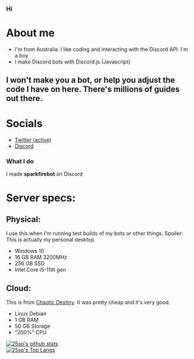 ### Hi

# About me
- I'm from Australia. I like coding and interacting with the Discord API. I'm a boy
- I make Discord bots with Discord.js (Javascript)

## I won't make you a bot, or help you adjust the code I have on here. There's millions of guides out there.


# Socials
- [Twitter (active)](https://twitter.com/sparkfire298)
- [Discord](https://discord.gg/6W67sRU2ua)


### What I do
I made **sparkfirebot** on Discord

# Server specs:
## Physical:
I use this when I'm running test builds of my bots or other things.
Spoiler: This is actually my personal desktop
- Windows 10
- 16 GB RAM 3200MHz
- 256 GB SSD
- Intel Core i5-11th gen

## Cloud:
This is from [Chaotic Destiny](https://chaoticdestiny.host). It was pretty cheap and it's very good.
- Linux Debian
- 1 GB RAM
- 50 GB Storage
- "200%" CPU

[![25sp's github stats](https://github-readme-stats.vercel.app/api?username=25sp&show_icons=true&theme=dark)](https://github.com/anuraghazra/github-readme-stats)
<br>
[![25sp's Top Langs](https://github-readme-stats.vercel.app/api/top-langs/?username=25sp&layout=compact&theme=dark)](https://github.com/anuraghazra/github-readme-stats)
